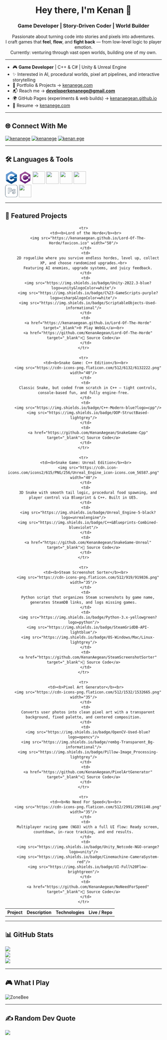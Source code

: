 <h1 align="center">Hey there, I'm Kenan 👾</h1>
<h3 align="center">Game Developer | Story-Driven Coder | World Builder</h3>

<p align="center">
    Passionate about turning code into stories and pixels into adventures.<br>
    I craft games that <b>feel</b>, <b>flow</b>, and <b>fight back</b> — from low-level logic to player emotion.<br>
    Currently: venturing through vast open worlds, building one of my own.
</p>

---

- 🎮 **Game Developer** | C++ & C# | Unity & Unreal Engine  
- ✨ Interested in AI, procedural worlds, pixel art pipelines, and interactive storytelling  
- 🔗 Portfolio & Projects → [kenanege.com](https://kenanege.com)  
- 📬 Reach me → **developerkenanege@gmail.com**  
- 🌍 GitHub Pages (experiments & web builds) → [kenanaegean.github.io](https://kenanaegean.github.io/)  
- 📄 Resume → [kenanege.com](https://kenanege.com)

---

## 🌐 Connect With Me

<p align="left">
<a href="https://linkedin.com/in/kenanege" target="blank"><img align="center" src="https://raw.githubusercontent.com/rahuldkjain/github-profile-readme-generator/master/src/images/icons/Social/linked-in-alt.svg" alt="kenanege" height="30" width="40" /></a>
<a href="https://instagram.com/kenanege" target="blank"><img align="center" src="https://raw.githubusercontent.com/rahuldkjain/github-profile-readme-generator/master/src/images/icons/Social/instagram.svg" alt="kenanege" height="30" width="40" /></a>
<a href="https://www.youtube.com/channel/UCds6Gb5gvdc6_zyXa8u5e0w" target="blank"><img align="center" src="https://raw.githubusercontent.com/rahuldkjain/github-profile-readme-generator/master/src/images/icons/Social/youtube.svg" alt="kenan ege" height="30" width="40" /></a>
</p>

---

## 🛠️ Languages & Tools

<p align="left"> 
  <a href="https://www.w3schools.com/cpp/" target="_blank"><img src="https://raw.githubusercontent.com/devicons/devicon/master/icons/cplusplus/cplusplus-original.svg" width="40" height="40"/></a>
  <a href="https://www.w3schools.com/cs/" target="_blank"><img src="https://raw.githubusercontent.com/devicons/devicon/master/icons/csharp/csharp-original.svg" width="40" height="40"/></a>
  <a href="https://unity.com/" target="_blank"><img src="https://cdn.icon-icons.com/icons2/615/PNG/256/Unity_icon-icons.com_56592.png" width="40" height="40"/></a>
  <a href="https://unrealengine.com/" target="_blank"><img src="https://cdn.icon-icons.com/icons2/615/PNG/256/Unreal_Engine_icon-icons.com_56587.png" width="40" height="40"/></a>
  <a href="https://www.java.com" target="_blank"><img src="https://cdn.icon-icons.com/icons2/1381/PNG/512/java_93883.png" width="40" height="40"/></a>
  <a href="https://developer.android.com" target="_blank"><img src="https://cdn.icon-icons.com/icons2/615/PNG/256/ndroid_icon-icons.com_56594.png" width="40" height="40"/></a>
  <br>
  <a href="https://www.photoshop.com/en" target="_blank"><img src="https://raw.githubusercontent.com/devicons/devicon/master/icons/photoshop/photoshop-line.svg" width="40" height="40"/></a>
  <a href="https://www.adobe.com/products/illustrator.html" target="_blank"><img src="https://www.vectorlogo.zone/logos/adobe_illustrator/adobe_illustrator-icon.svg" width="40" height="40"/></a>
</p>

---

## 🚀 Featured Projects

<div align="center">
  <table>
    <tr>
      <th>Project</th>
      <th>Description</th>
      <th>Technologies</th>
      <th>Live / Repo</th>
    </tr>
    
    <tr>
      <td><b>Lord of the Horde</b><br>
        <img src="https://kenanaegean.github.io/Lord-Of-The-Horde/favicon.ico" width="50"/>
      </td>
      <td>
        2D roguelike where you survive endless hordes, level up, collect XP, and choose randomized upgrades.<br>
        Featuring AI enemies, upgrade systems, and juicy feedback.
      </td>
      <td>
        <img src="https://img.shields.io/badge/Unity-2022.3-blue?logo=unity&logoColor=white"/>
        <img src="https://img.shields.io/badge/C%23-GameScripts-purple?logo=csharp&logoColor=white"/>
        <img src="https://img.shields.io/badge/ScriptableObjects-Used-informational"/>
      </td>
      <td>
        <a href="https://kenanaegean.github.io/Lord-Of-The-Horde" target="_blank">🌐 Play WebGL</a><br>
        <a href="https://github.com/KenanAegean/Lord-Of-The-Horde" target="_blank">📁 Source Code</a>
      </td>
    </tr>

    <tr>
      <td><b>Snake Game: C++ Edition</b><br>
        <img src="https://cdn-icons-png.flaticon.com/512/6132/6132222.png" width="40"/>
      </td>
      <td>
        Classic Snake, but coded from scratch in C++ — tight controls, console-based fun, and fully engine-free.
      </td>
      <td>
        <img src="https://img.shields.io/badge/C++-Modern-blue?logo=cpp"/>
        <img src="https://img.shields.io/badge/OOP-StructBased-lightgrey"/>
      </td>
      <td>
        <a href="https://github.com/KenanAegean/SnakeGame-Cpp" target="_blank">📁 Source Code</a>
      </td>
    </tr>

    <tr>
      <td><b>Snake Game: Unreal Edition</b><br>
        <img src="https://cdn.icon-icons.com/icons2/615/PNG/256/Unreal_Engine_icon-icons.com_56587.png" width="40"/>
      </td>
      <td>
        3D Snake with smooth tail logic, procedural food spawning, and player control via Blueprint & C++. Built in UE5.
      </td>
      <td>
        <img src="https://img.shields.io/badge/Unreal_Engine-5-black?logo=unrealengine"/>
        <img src="https://img.shields.io/badge/C++&Blueprints-Combined-blueviolet"/>
      </td>
      <td>
        <a href="https://github.com/KenanAegean/SnakeGame-Unreal" target="_blank">📁 Source Code</a>
      </td>
    </tr>

    <tr>
      <td><b>Steam Screenshot Sorter</b><br>
        <img src="https://cdn-icons-png.flaticon.com/512/919/919836.png" width="35"/>
      </td>
      <td>
        Python script that organizes Steam screenshots by game name, generates SteamDB links, and logs missing games.
      </td>
      <td>
        <img src="https://img.shields.io/badge/Python-3.x-yellowgreen?logo=python"/>
        <img src="https://img.shields.io/badge/SteamGridDB-API-lightblue"/>
        <img src="https://img.shields.io/badge/OS-Windows/Mac/Linux-lightgrey"/>
      </td>
      <td>
        <a href="https://github.com/KenanAegean/SteamScreenshotSorter" target="_blank">📁 Source Code</a>
      </td>
    </tr>

    <tr>
      <td><b>Pixel Art Generator</b><br>
        <img src="https://cdn-icons-png.flaticon.com/512/1532/1532665.png" width="35"/>
      </td>
      <td>
        Converts user photos into clean pixel art with a transparent background, fixed palette, and centered composition.
      </td>
      <td>
        <img src="https://img.shields.io/badge/OpenCV-Used-blue?logo=opencv"/>
        <img src="https://img.shields.io/badge/rembg-Transparent_Bg-informational"/>
        <img src="https://img.shields.io/badge/Pillow-Image_Processing-lightgrey"/>
      </td>
      <td>
        <a href="https://github.com/KenanAegean/PixelArtGenerator" target="_blank">📁 Source Code</a>
      </td>
    </tr>

    <tr>
      <td><b>No Need For Speed</b><br>
        <img src="https://cdn-icons-png.flaticon.com/512/2991/2991148.png" width="35"/>
      </td>
      <td>
        Multiplayer racing game (NGO) with a full UI flow: Ready screen, countdown, in-race tracking, and end results.
      </td>
      <td>
        <img src="https://img.shields.io/badge/Unity_Netcode-NGO-orange?logo=unity"/>
        <img src="https://img.shields.io/badge/Cinemachine-CameraSystem-red"/>
        <img src="https://img.shields.io/badge/UI-Full%20Flow-brightgreen"/>
      </td>
      <td>
        <a href="https://github.com/KenanAegean/NoNeedForSpeed" target="_blank">📁 Source Code</a>
      </td>
    </tr>

  </table>
</div>

---

## 📊 GitHub Stats

![](https://github-readme-stats.vercel.app/api?username=KenanAegean&theme=tokyonight&hide_border=false)<br/>
![](https://github-readme-streak-stats.herokuapp.com/?user=KenanAegean&theme=tokyonight&hide_border=false)<br/>
![](https://github-readme-stats.vercel.app/api/top-langs/?username=KenanAegean&theme=tokyonight&hide_border=false&layout=compact)

---

## 🎮 What I Play

![ZoneBee](https://steam-stat.vercel.app/api?profileName=ZoneBee)

---

## ✍️ Random Dev Quote

![](https://quotes-github-readme.vercel.app/api?type=horizontal&theme=tokyonight)